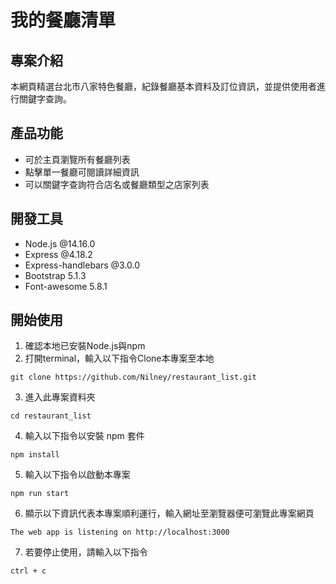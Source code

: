 # 我的餐廳清單

## 專案介紹
本網頁精選台北市八家特色餐廳，紀錄餐廳基本資料及訂位資訊，並提供使用者進行關鍵字查詢。

## 產品功能
* 可於主頁瀏覽所有餐廳列表
* 點擊單一餐廳可閱讀詳細資訊
* 可以關鍵字查詢符合店名或餐廳類型之店家列表

## 開發工具
* Node.js @14.16.0
* Express @4.18.2
* Express-handlebars @3.0.0
* Bootstrap 5.1.3
* Font-awesome 5.8.1

## 開始使用
1. 確認本地已安裝Node.js與npm
2. 打開terminal，輸入以下指令Clone本專案至本地
  ```
  git clone https://github.com/Nilney/restaurant_list.git
  ```
3. 進入此專案資料夾
  ```
  cd restaurant_list
  ```
4. 輸入以下指令以安裝 npm 套件
  ```
  npm install
  ```
5. 輸入以下指令以啟動本專案
  ```
  npm run start
  ```
6. 顯示以下資訊代表本專案順利運行，輸入網址至瀏覽器便可瀏覽此專案網頁
  ```
  The web app is listening on http://localhost:3000
  ```
7. 若要停止使用，請輸入以下指令
  ```
  ctrl + c
  ```